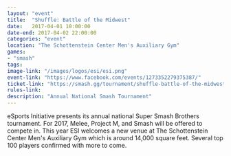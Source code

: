 ```yaml
---
layout: "event"
title:  "Shuffle: Battle of the Midwest"
date:   2017-04-01 10:00:00
date-end: 2017-04-02 22:00:00
categories: "event"
location: "The Schottenstein Center Men's Auxiliary Gym"
games:
- "smash"
tags:
image-link: "/images/logos/esi/esi.png"
event-link: "https://www.facebook.com/events/1273352279375387/"
ticket-link: "https://smash.gg/tournament/shuffle-battle-of-the-midwest"
rules-link: 
description: "Annual National Smash Tournament"
---
```


eSports Initiative presents its annual national Super Smash Brothers tournament.  For 2017, Melee, Project M, and Smash will be offered to compete in.  This year ESI welcomes a new venue at The Schottenstein Center Men's Auxiliary Gym which is around 14,000 square feet.  Several top 100 players confirmed with more to come.  